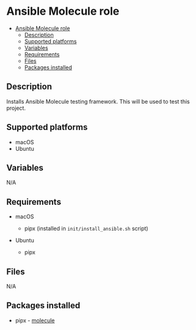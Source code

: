# Ansible Molecule role

- [Ansible Molecule role](#ansible-molecule-role)
  - [Description](#description)
  - [Supported platforms](#supported-platforms)
  - [Variables](#variables)
  - [Requirements](#requirements)
  - [Files](#files)
  - [Packages installed](#packages-installed)

## Description

Installs Ansible Molecule testing framework. This will be used to test this project.

## Supported platforms

- macOS
- Ubuntu

## Variables

N/A

## Requirements

- macOS
  - pipx (installed in `init/install_ansible.sh` script)

- Ubuntu
  - pipx

## Files

N/A

## Packages installed

- pipx - [molecule](https://pypi.org/project/molecule/)
